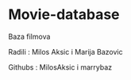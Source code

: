 # Movie-database
Baza filmova

Radili : Milos Aksic i Marija Bazovic

Githubs : MilosAksic i marrybaz
